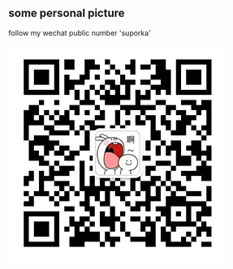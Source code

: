 ## some personal picture

follow my wechat public number 'suporka'


![suporka](https://raw.githubusercontent.com/zxpsuper/picture/master/suporka.jpg)
